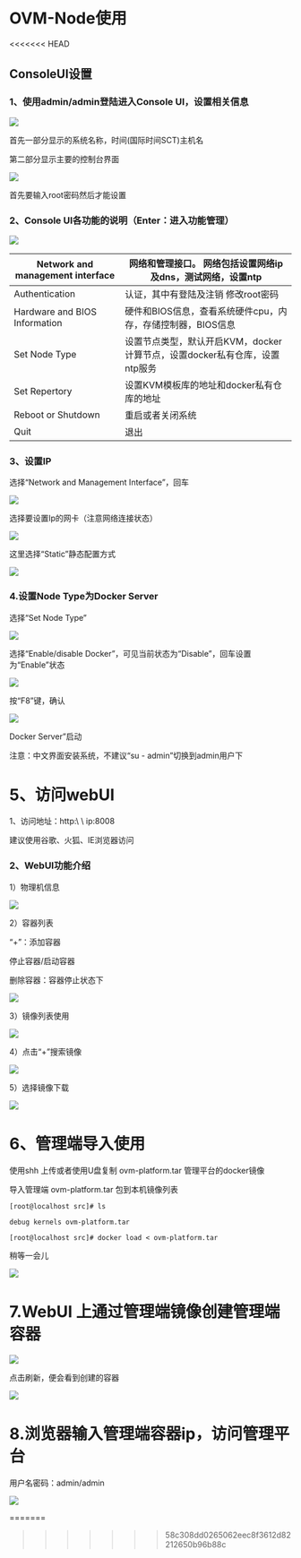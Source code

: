 # OVM-Node使用

&lt;&lt;&lt;&lt;&lt;&lt;&lt; HEAD

## ConsoleUI设置

### 1、使用admin\/admin登陆进入Console UI，设置相关信息

![](/assets/image013.png)

首先一部分显示的系统名称，时间\(国际时间SCT\)主机名

第二部分显示主要的控制台界面

![](/assets/image015.png)

首先要输入root密码然后才能设置

### 2、Console UI各功能的说明（Enter：进入功能管理）

![](/assets/image017.png)

| Network and management interface | 网络和管理接口。 网络包括设置网络ip及dns，测试网络，设置ntp |
| --- | --- |
| Authentication | 认证，其中有登陆及注销 修改root密码 |
| Hardware and BIOS Information | 硬件和BIOS信息，查看系统硬件cpu，内存，存储控制器，BIOS信息 |
| Set Node Type | 设置节点类型，默认开启KVM，docker 计算节点，设置docker私有仓库，设置ntp服务 |
| Set Repertory | 设置KVM模板库的地址和docker私有仓库的地址 |
| Reboot or Shutdown | 重启或者关闭系统 |
| Quit | 退出 |

### 3、设置IP

选择“Network and Management Interface”，回车

![](/assets/image019.png)

选择要设置Ip的网卡（注意网络连接状态）

![](/assets/image023.png)

这里选择“Static”静态配置方式

![](/assets/image025.png)

### 4.设置Node Type为Docker Server

选择“Set Node Type”

![](/assets/image027.png)

选择“Enable\/disable Docker”，可见当前状态为“Disable”，回车设置为“Enable”状态

![](/assets/image029.png)

按“F8”键，确认

![](/assets/image031.png)

Docker Server”启动

注意：中文界面安装系统，不建议“su  -  admin”切换到admin用户下

# 5、访问webUI

1、访问地址：http:\ \ ip:8008

建议使用谷歌、火狐、IE浏览器访问

### 2、WebUI功能介绍

1）物理机信息

![](/assets/image037.png)

2）容器列表

“+”：添加容器

停止容器\/启动容器

删除容器：容器停止状态下

![](/assets/image039.png)

3）镜像列表使用

![](/assets/image041.png)

4）点击“+”搜索镜像

![](/assets/image043.png)

5）选择镜像下载

![](/assets/image045.png)

# 6、管理端导入使用

使用shh 上传或者使用U盘复制 ovm-platform.tar 管理平台的docker镜像

导入管理端 ovm-platform.tar 包到本机镜像列表

`[root@localhost src]# ls`

`debug kernels ovm-platform.tar`

`[root@localhost src]# docker load < ovm-platform.tar`

稍等一会儿

![](/assets/image049.png)

# 7.WebUI 上通过管理端镜像创建管理端容器

![](/assets/image051.png)

点击刷新，便会看到创建的容器

![](/assets/image053.png)

# 8.浏览器输入管理端容器ip，访问管理平台

用户名密码：admin\/admin

![](/assets/image055.png)

=======

> > > > > > > 58c308dd0265062eec8f3612d82212650b96b88c

